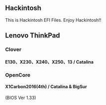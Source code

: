 ## Hackintosh
This is Hackintosh EFI Files.
Enjoy Hackintosh!!

## Lenovo ThinkPad

### Clover
#### E130、X230、X240、X250、13 / Catalina

### OpenCore
#### X1Carbon2016(4th) / Catalina & BigSur
(BIOS Ver 1.33)
